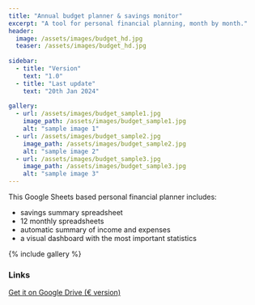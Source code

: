 ```yaml
---
title: "Annual budget planner & savings monitor"
excerpt: "A tool for personal financial planning, month by month."
header:
  image: /assets/images/budget_hd.jpg
  teaser: /assets/images/budget_hd.jpg
  
sidebar:
  - title: "Version"
    text: "1.0"
  - title: "Last update"
    text: "20th Jan 2024"
    
gallery:
  - url: /assets/images/budget_sample1.jpg
    image_path: /assets/images/budget_sample1.jpg
    alt: "sample image 1"
  - url: /assets/images/budget_sample2.jpg
    image_path: /assets/images/budget_sample2.jpg
    alt: "sample image 2"
  - url: /assets/images/budget_sample3.jpg
    image_path: /assets/images/budget_sample3.jpg
    alt: "sample image 3"
---
```


This Google Sheets based personal financial planner includes:
- savings summary spreadsheet
- 12 monthly spreadsheets
- automatic summary of income and expenses
- a visual dashboard with the most important statistics

{% include gallery %}

### Links
[Get it on Google Drive (€ version)](https://docs.google.com/spreadsheets/d/1WnJ6ylo7CkgmfmLrVWlbxsYDSXQfsM6rZ9r67lVuH5g/edit?usp=sharing)
